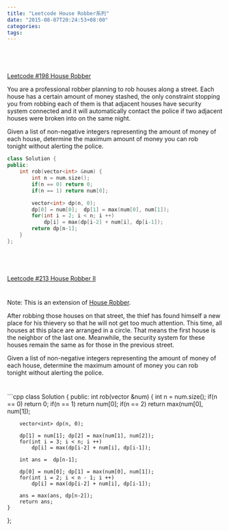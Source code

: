 ```yaml
---
title: "Leetcode House Robber系列"
date: "2015-08-07T20:24:53+08:00"
categories:
tags:
---
```


                                            

 
# 
[Leetcode #198 House Robber](http://blog.csdn.net/u010129448/article/details/47344517)



You are a professional robber planning to rob houses along a street. Each house has a certain amount of money stashed, the only constraint stopping you from robbing each of them is that adjacent houses have security system connected and it
 will automatically contact the police if two adjacent houses were broken into on the same night.

Given a list of non-negative integers representing the amount of money of each house, determine the maximum amount of money you can rob tonight without alerting the police.


```cpp
class Solution {
public:
    int rob(vector<int> &num) {
        int n = num.size();
        if(n == 0) return 0;
        if(n == 1) return num[0];

        vector<int> dp(n, 0);
        dp[0] = num[0];  dp[1] = max(num[0], num[1]);
        for(int i = 2; i < n; i ++)
            dp[i] = max(dp[i-2] + num[i], dp[i-1]);
        return dp[n-1];
    }
};
```


 
# 
[Leetcode #213 House Robber II](http://blog.csdn.net/u010129448/article/details/47344517)


# 

Note: This is an extension of [House Robber](https://leetcode.com/problems/house-robber/).

After robbing those houses on that street, the thief has found himself a new place for his thievery so that he will not get too much attention. This time, all houses at this place are arranged in a circle. That means the
 first house is the neighbor of the last one. Meanwhile, the security system for these houses remain the same as for those in the previous street.

Given a list of non-negative integers representing the amount of money of each house, determine the maximum amount of money you can rob tonight without alerting the police.



# 
[](http://blog.csdn.net/u010129448/article/details/47344517)```cpp
class Solution {
public:
    int rob(vector<int> &num) {
        int n = num.size();
        if(n == 0) return 0;
        if(n == 1) return num[0];
        if(n == 2) return max(num[0], num[1]);

        vector<int> dp(n, 0);
        
        dp[1] = num[1]; dp[2] = max(num[1], num[2]);
        for(int i = 3; i < n; i ++)
            dp[i] = max(dp[i-2] + num[i], dp[i-1]);
            
        int ans =  dp[n-1];
        
        dp[0] = num[0]; dp[1] = max(num[0], num[1]);
        for(int i = 2; i < n - 1; i ++)
            dp[i] = max(dp[i-2] + num[i], dp[i-1]);
            
        ans = max(ans, dp[n-2]);
        return ans;
    }
};
```









